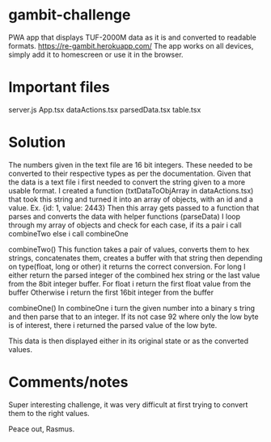# gambit-challenge
PWA app that displays TUF-2000M data as it is and converted to readable formats.
https://re-gambit.herokuapp.com/
The app works on all devices, simply add it to homescreen or use it in the browser.

# Important files
server.js
App.tsx
dataActions.tsx
parsedData.tsx
table.tsx

# Solution
The numbers given in the text file are 16 bit integers.
These needed to be converted to their respective types as per the documentation.
Given that the data is a text file i first needed to convert the string given to a more usable format.
I created a function (txtDataToObjArray in dataActions.tsx) that took this string and turned it into an array of objects, with an id and a value. Ex. {id: 1, value: 2443}
Then this array gets passed to a function that parses and converts the data with helper functions (parseData)
I loop through my array of objects and check for each case, if its a pair i call combineTwo else i call combineOne

combineTwo()
This function takes a pair of values, converts them to hex strings, concatenates them, creates a buffer with that string then depending 
on type(float, long or other) it returns the correct conversion.
For long I either return the parsed integer of the combined hex string or the last value from the 8bit integer buffer.
For float i return the first float value from the buffer
Otherwise i return the first 16bit integer from the buffer

combineOne()
In combineOne i turn the given number into a binary s tring and then parse that to an integer.
If its not case 92 where only the low byte is of interest, there i returned the parsed value of the low byte.

This data is then displayed either in its original state or as the converted values.

# Comments/notes
Super interesting challenge, it was very difficult at first trying to convert them to the right values.


Peace out, Rasmus.
